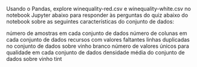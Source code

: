 Usando o Pandas, explore winequality-red.csv e winequality-white.csv no notebook Jupyter abaixo para responder às perguntas do quiz abaixo do notebook sobre as seguintes características do conjunto de dados:

número de amostras em cada conjunto de dados
número de colunas em cada conjunto de dados
recursos com valores faltantes
linhas duplicadas no conjunto de dados sobre vinho branco
número de valores únicos para qualidade em cada conjunto de dados
densidade média do conjunto de dados sobre vinho tint

